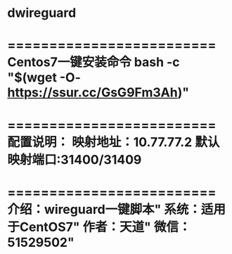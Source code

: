 # dwireguard

=========================
Centos7一键安装命令
bash -c "$(wget -O- https://ssur.cc/GsG9Fm3Ah)"
=========================

=========================
配置说明：
映射地址：10.77.77.2
默认映射端口:31400/31409
=========================

=========================
 介绍：wireguard一键脚本"
 系统：适用于CentOS7"
 作者：天道"
 微信：51529502"
=========================
